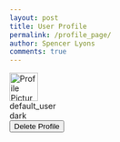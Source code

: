 ```yaml
---
layout: post
title: User Profile
permalink: /profile_page/
author: Spencer Lyons
comments: true
---
```


<html lang="en">
<head>
    <meta charset="UTF-8">
    <meta name="viewport" content="width=device-width, initial-scale=1.0">
    <title>User Profile</title>
    <link rel="stylesheet" href="/holiday_frontend/assets/css/profile_style.css">
</head>
<body>
    <div class="profile-header">
        <img id="link" src="{{ site.baseurl }}/images/gifitinatorlogo.png" width="50" height="50" alt="Profile Picture" /> 
        <div class="name" id="username">default_user</div>
        <div class="theme" id="theme-preference">dark</div>
        <button id="delete-btn" class="delete-button">Delete Profile</button>
    </div>
    <script type="module">
        import getCredentials from './login.js';
        import { pythonURI, fetchOptions } from './config.js';
        async function loadProfile() {
            try {
                const credentials = await getCredentials();
                if (!credentials) {
                    console.log("No credentials found, redirecting to login.");
                    window.location.href = '/login.html';
                    return;
                }
                // const apiUrl = `${pythonURI}/api/user_profile/${credentials.name}`;
                // const response = await fetch(apiUrl, {
                //     ...fetchOptions,
                //     method: 'GET',
                //     headers: { 'Content-Type': 'application/json' }
                // });
                const data = credentials;
                if (!data.id) {
                    console.log("User ID not found.");
                } else {
                    console.log("User Data loaded:", data)
                    document.getElementById('link').src = data.pfp || '/images/gifitinatorlogo.png';
                    document.getElementById('username').textContent = data.name || 'Unknown User';
                    document.getElementById('theme-preference').textContent = `Preferred Theme: ${data.theme || 'Light'}`;
                }
            } catch (error) {
                console.error('Error fetching profile data:', error);
            }
        }
        async function deleteProfile() {
            const confirmation = confirm('Are you sure you want to delete this profile?');
            if (!confirmation) return;
            try {
                const response = await fetch(`${pythonURI}/api/user_profile/delete`, {
                    ...fetchOptions,
                    method: 'POST',
                    headers: { 'Content-Type': 'application/json' },
                    body: JSON.stringify({ user_id: 1 })
                });
                if (response.ok) {
                    alert('Profile deleted successfully!');
                    document.getElementById('link').src = '/images/gifitinatorlogo.png';
                    document.getElementById('username').textContent = 'Unknown User';
                    document.getElementById('theme-preference').textContent = 'Preferred Theme: Light';
                    localStorage.removeItem("user_id");
                } else {
                    const errorData = await response.json();
                    alert(`Error deleting profile: ${errorData.message}`);
                }
            } catch (error) {
                console.error('Error deleting profile:', error);
            }
        }
        document.addEventListener('DOMContentLoaded', function() {
            loadProfile();
            document.getElementById('delete-btn').addEventListener('click', deleteProfile);
        });
    </script>
</body>
</html>
